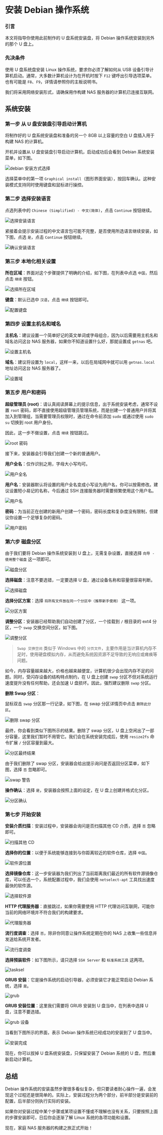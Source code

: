 # 安装 Debian 操作系统

### 引言

本文将指导你使用此前制作的 U 盘系统安装盘，将 Debian 操作系统安装到另外的那个 U 盘上。

### 先决条件

使用 U 盘系统盘安装 Linux 操作系统，要求你必须了解如何从 USB 设备引导计算机启动。通常，大多数计算机设计为在开机时按下 `F12` 键呼出引导选项菜单。也有可能是 `F8`、`F9`，详情请参照你的主板说明书。

我们将采用网络安装形式，请确保用作构建 NAS 服务器的计算机已连接互联网。

## 系统安装

### 第一步 从 U 盘安装盘引导启动计算机

将制作好的 U 盘系统安装盘和准备的另一个 8GB 以上容量的空白 U 盘插入用于构建 NAS 的计算机。

开机并设置从 U 盘安装盘引导启动计算机，启动成功后会看到 Debian 系统安装菜单，如下图。

<img src="https://raw.githubusercontent.com/getnas/getnas/master/operating-system-installation/debian-installation-method.png" alt="debian 安装方式选择">

选择菜单中的第一项 `Graphical install`（图形界面安装），按回车确认。这种安装模式支持同时使用键盘和鼠标进行操控。

### 第二步 选择安装语言

点选列表中的 `Chinese (Simplified) - 中文(简体)`，点击 `Continue` 按钮继续。

<img src="https://raw.githubusercontent.com/getnas/getnas/master/operating-system-installation/debian-installation-language.png" alt="选择安装语言">

紧接着会提示安装过程的中文语言包可能不完整，是否使用所选语言继续安装，如下图，点选 `是`，点击 `Continue` 按钮继续。

<img src="https://raw.githubusercontent.com/getnas/getnas/master/operating-system-installation/debian-installation-language2.png" alt="确认安装语言">

### 第三步 本地化相关设置

**所在区域**：界面对这个步骤提供了明确的介绍，如下图，在列表中点选 `中国`，然后点击 `继续` 按钮。

<img src="https://raw.githubusercontent.com/getnas/getnas/master/operating-system-installation/debian-installation-area.png" alt="选择所在区域">

**键盘**：默认已选中 `汉语`，点击 `继续` 按钮即可。

<img src="https://raw.githubusercontent.com/getnas/getnas/master/operating-system-installation/debian-installation-keymap.png" alt="配置键盘">

### 第四步 设置主机名和域名

**主机名**：建议设置一个简单好记的英文单词或字母组合，因为以后需要用主机名和域名访问这台 NAS 服务器，如果你不知道设置什么好，那就设置成 `getnas` 吧。

<img src="https://raw.githubusercontent.com/getnas/getnas/master/operating-system-installation/debian-installation-hostname.png" alt="设置主机名">

**域名**：建议将设置为 `local`，这样一来，以后在局域网中就可以用 `getnas.local` 地址访问这台 NAS 服务器了。

<img src="https://raw.githubusercontent.com/getnas/getnas/master/operating-system-installation/debian-installation-domain.png" alt="设置域">

### 第五步 用户和密码

**超级管理员 (root)**：请认真阅读屏幕上的提示信息，出于系统安装考虑，通常不设置 `root` 密码，即不直接使用超级管理员管理系统，而是创建一个普通用户并将其加入到管理组，当需要管理员权限时，通过在命令前添加 `sudo` 或通过使用 `sudo su` 切换到 root 用户身份。

因此，这一步不做设置，点击 `继续` 按钮跳过。

<img src="https://raw.githubusercontent.com/getnas/getnas/master/operating-system-installation/debian-installation-root-password.png" alt="root 密码">

接下来，安装器会引导我们创建一个新的普通用户。

**用户全名**：仅作识别之用，字母大小写均可。

<img src="https://raw.githubusercontent.com/getnas/getnas/master/operating-system-installation/debian-installation-user-fullname.png" alt="用户全名">

**用户名**：安装器默认将设置的用户全名变成小写设为用户名，你可以按需修改。建议设置短小易记的名称，今后通过 SSH 连接服务器时需要频繁使用这个用户名。

<img src="https://raw.githubusercontent.com/getnas/getnas/master/operating-system-installation/debian-installation-username.png" alt="用户名">

**密码**：为当前正在创建的新用户创建一个密码，密码长度和复杂度没有限制，但建议你设置一个足够复杂的密码。

<img src="https://raw.githubusercontent.com/getnas/getnas/master/operating-system-installation/debian-installation-userpasswd.png" alt="用户密码">

### 第六步 磁盘分区

由于我们要将 Debian 操作系统安装到 U 盘上，无需复杂设置，直接选择 `向导 - 使用整个磁盘` 这一项即可。

<img src="https://raw.githubusercontent.com/getnas/getnas/master/operating-system-installation/debian-installation-partition.png" alt="磁盘分区">

**选择磁盘**：注意不要选错，一定要选择 U 盘，通过设备名称和容量很容易判断。

<img src="https://raw.githubusercontent.com/getnas/getnas/master/operating-system-installation/debian-installation-select-disk.png" alt="选择磁盘">

**选择分区方案**：选择 `将所有文件放在同一个分区中（推荐新手使用）` 这一项。

<img src="https://raw.githubusercontent.com/getnas/getnas/master/operating-system-installation/debian-installation-partition-plan.png" alt="分区方案">

**调整分区**：安装器已经帮助我们自动创建了分区，一个挂载到 `/` 根目录的 ext4 分区，一个 `swap` 交换空间分区，如下图。

<img src="https://raw.githubusercontent.com/getnas/getnas/master/operating-system-installation/debian-installation-partition-result.png" alt="调整分区">

> `Swap 交换空间` 类似于 Windows 中的 `分页文件`，主要作用是当计算机内存不足时，使用硬盘模拟内存，从而避免系统因资源不足导致的无响应或瘫痪等问题。

如今，内存容量越来越大，价格也越来越便宜，计算机很少会出现内存不足的问题。同时，受闪存设备的结构特点制约，在 U 盘上创建 `swap` 分区不但对系统运行速度提升没有任何帮助，还会加速 U 盘损坏。因此，强烈建议删除 `swap` 分区。

**删除 Swap 分区**：

鼠标双击 `swap` 分区那一行记录，如下图，在 swap 分区详情页中点击 `删除此分区`。

<img src="https://raw.githubusercontent.com/getnas/getnas/master/operating-system-installation/debian-installation-delete-swap.png" alt="删除 swap 分区">

最终，你会看到类似下图所示的结果。删除了 swap 分区，U 盘上空闲出了一部分容量，这里我们暂时不用管它。我们会在系统安装完成后，使用 `resize2fs` 命令扩展 `/` 分区容量到最大。

<img src="https://raw.githubusercontent.com/getnas/getnas/master/operating-system-installation/debian-installation-partition-final.png" alt="分区最终结果">

由于我们删除了 swap 分区，安装器会给出提示询问是否返回分区菜单，如下图，选择 `否` 忽略即可。

<img src="https://raw.githubusercontent.com/getnas/getnas/master/operating-system-installation/debian-installation-partition-alert.png" alt="swap 警告">

**操作确认**：选择 `是`，安装器会按照上面的设定，在 U 盘上创建并格式化分区。

<img src="https://raw.githubusercontent.com/getnas/getnas/master/operating-system-installation/debian-installation-partition-confirm.png" alt="分区确认">

### 第七步 开始安装

**安装介质扫描**：安装过程中，安装器会询问是否扫描其他 CD 介质，选择 `否` 忽略即可。

<img src="https://raw.githubusercontent.com/getnas/getnas/master/operating-system-installation/debian-installation-other-cd.png" alt="扫描其他 CD">

**选择你的位置**：以便于系统能够连接到与你距离较近的软件仓库，选择 `中国`。

<img src="https://raw.githubusercontent.com/getnas/getnas/master/operating-system-installation/debian-installation-apt-area.png" alt="软件源位置">

**选择镜像仓库**：这一步安装器为我们列出了当前距离我们最近的所有软件源镜像仓库，可以任选一个，系统配置过程中，我们会使用 `netselect-apt` 工具找出速度最快的软件源。

<img src="https://raw.githubusercontent.com/getnas/getnas/master/operating-system-installation/debian-installation-mirrors.png" alt="选择软件源">

**HTTP 代理服务器**：直接跳过，如果你需要使用 HTTP 代理访问互联网，可能你当前的网络环境并不符合我们的构建要求。

<img src="https://raw.githubusercontent.com/getnas/getnas/master/operating-system-installation/debian-installation-proxy.png" alt="代理服务器">

**流行度调查**：选择 `否`，除非你同意让操作系统定期在你的 NAS 上收集一些信息并发送给系统开发者。

<img src="https://raw.githubusercontent.com/getnas/getnas/master/operating-system-installation/debian-installation-contest.png" alt="流行度调查">

**选择预装软件**：如下图所示，请只选择 `SSH Server` 和 `标准系统工具` 这两项。

<img src="https://raw.githubusercontent.com/getnas/getnas/master/operating-system-installation/debian-installation-tasksel.png" alt="tasksel">

**GRUB 安装**：它是操作系统的启动引导器，必须安装它才能正常启动 Debian 系统，选择 `是`。

<img src="https://raw.githubusercontent.com/getnas/getnas/master/operating-system-installation/debian-installation-grub.png" alt="grub">

**GRUB 安装位置**：这里我们需要将 GRUB 安装到 U 盘当中，在列表中选择 U 盘，注意不要选错。

<img src="https://raw.githubusercontent.com/getnas/getnas/master/operating-system-installation/debian-installation-grub-device.png" alt="grub 设备">

当看到下图所示的界面，表示 Debian 操作系统已经成功的安装到了 U 盘当中。

<img src="https://raw.githubusercontent.com/getnas/getnas/master/operating-system-installation/debian-installation-complete.png" alt="安装完成">

现在，你可以拔掉 U 盘系统安装盘，只保留安装了 Debian 系统的 U 盘，然后重新启动计算机。

## 总结

Debian 操作系统的安装虽然步骤很多看似复杂，但只要读者耐心操作一遍，会发现这个过程还是很简单的。实际上，安装过程分为两个部分，前半部分是安装前的配置，后半部分则执行实际的安装。

如果你对安装过程中某个步骤或某项设置不懂或不理解也没有关系，只要按照上面的步骤安装即可，日后你会逐渐了解 Linux 系统的各项功能和设置。

现在，家庭 NAS 服务器的构建之旅正式开始！